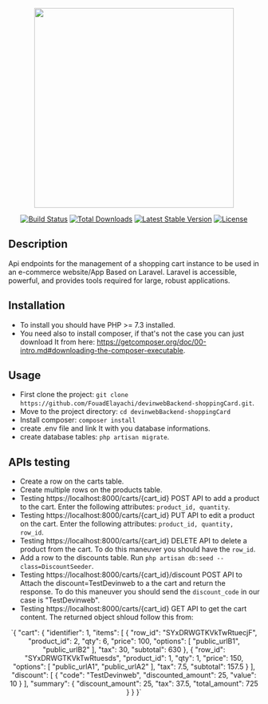 <p align="center"><img src="https://res.cloudinary.com/dtfbvvkyp/image/upload/v1566331377/laravel-logolockup-cmyk-red.svg" width="400"></p>

<p align="center">
<a href="https://travis-ci.org/laravel/framework"><img src="https://travis-ci.org/laravel/framework.svg" alt="Build Status"></a>
<a href="https://packagist.org/packages/laravel/framework"><img src="https://poser.pugx.org/laravel/framework/d/total.svg" alt="Total Downloads"></a>
<a href="https://packagist.org/packages/laravel/framework"><img src="https://poser.pugx.org/laravel/framework/v/stable.svg" alt="Latest Stable Version"></a>
<a href="https://packagist.org/packages/laravel/framework"><img src="https://poser.pugx.org/laravel/framework/license.svg" alt="License"></a>
</p>

## Description

Api endpoints for the management of a shopping cart instance to be used in an e-commerce website/App Based on Laravel.
Laravel is accessible, powerful, and provides tools required for large, robust applications.

## Installation

- To install you should have PHP >= 7.3 installed.
- You need also to install composer, if that's not the case you can just download It from here: https://getcomposer.org/doc/00-intro.md#downloading-the-composer-executable. 

## Usage

- First clone the project: `git clone https://github.com/FouadElayachi/devinwebBackend-shoppingCard.git`.
- Move to the project directory: `cd devinwebBackend-shoppingCard`
- Install composer: `composer install`
- create .env file and link It with you database informations.
- create database tables: `php artisan migrate`.

## APIs testing

- Create a row on the carts table.
- Create multiple rows on the products table.
- Testing https://localhost:8000/carts/{cart_id} POST API to add a product to the cart. Enter the following attributes: `product_id, quantity`.
- Testing https://localhost:8000/carts/{cart_id} PUT API to edit a product on the cart. Enter the following attributes: `product_id, quantity, row_id`.
- Testing https://localhost:8000/carts/{cart_id} DELETE API to delete a product from the cart. To do this maneuver you should have the `row_id`.
- Add a row to the discounts table. Run `php artisan db:seed --class=DiscountSeeder`.
- Testing https://localhost:8000/carts/{cart_id}/discount POST API to Attach the discount=TestDevinweb to a the cart and return the response. To do this maneuver you should send the `discount_code` in our case is "TestDevinweb".
- Testing https://localhost:8000/carts/{cart_id} GET API to get the cart content. The returned object shloud follow this from:

<p align="center">
`{
    "cart": {
        "identifier": 1,
        "items": [
            {
                "row_id": "SYxDRWGTKVkTwRtuecjF",
                "product_id": 2,
                "qty": 6,
                "price": 100,
                "options": [
                    "public_urlB1",
                    "public_urlB2"
                ],
                "tax": 30,
                "subtotal": 630
            },
            {
                "row_id": "SYxDRWGTKVkTwRtuesds",
                "product_id": 1,
                "qty": 1,
                "price": 150,
                "options": [
                    "public_urlA1",
                    "public_urlA2"
                ],
                "tax": 7.5,
                "subtotal": 157.5
            }
        ],
        "discount": [
            {
                "code": "TestDevinweb",
                "discounted_amount": 25,
                "value": 10
            }
        ],
        "summary": {
            "discount_amount": 25,
            "tax": 37.5,
            "total_amount": 725
        }
    }
}`
</p>